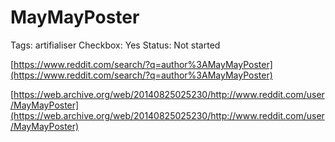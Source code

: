 # MayMayPoster

Tags: artifialiser
Checkbox: Yes
Status: Not started

[https://www.reddit.com/search/?q=author%3AMayMayPoster](https://www.reddit.com/search/?q=author%3AMayMayPoster)

[https://web.archive.org/web/20140825025230/http://www.reddit.com/user/MayMayPoster](https://web.archive.org/web/20140825025230/http://www.reddit.com/user/MayMayPoster)